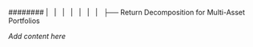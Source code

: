 ######## |   |   |   |   |   |   |   ├── Return Decomposition for Multi-Asset Portfolios

*Add content here*